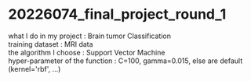 # 20226074_final_project_round_1

what I do in my project : Brain tumor Classification <br>
training dataset : MRI data <br>
the algorithm I choose : Support Vector Machine <br>
hyper-parameter of the function : C=100, gamma=0.015, else are default (kernel='rbf', ...)
